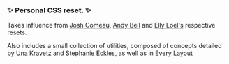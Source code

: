 <h3>✨ Personal CSS reset. ✨</h3>

Takes influence from [Josh Comeau](https://www.joshwcomeau.com/css/custom-css-reset/#the-css-reset), [Andy Bell](https://piccalil.li/blog/a-modern-css-reset/) and [Elly Loel's](https://www.ellyloel.com/projects/modern-css-reset/) respective resets.

Also includes a small collection of utilities, composed of concepts detailed by [Una Kravetz](http://1linelayouts.glitch.me/) and [Stephanie Eckles](https://moderncss.dev/), as well as in [Every Layout](https://every-layout.dev/)

